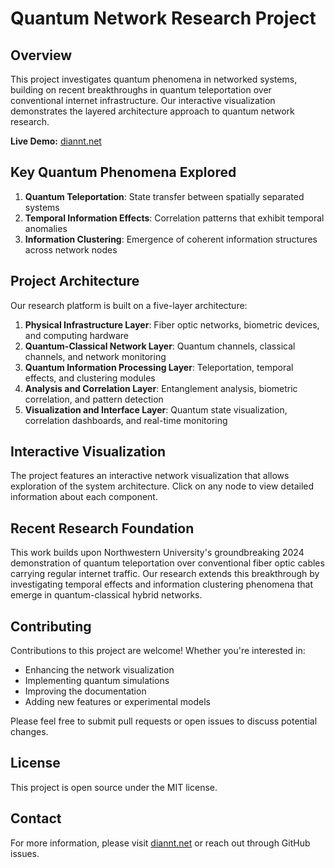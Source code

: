 # Quantum Network Research Project

## Overview

This project investigates quantum phenomena in networked systems, building on recent breakthroughs in quantum teleportation over conventional internet infrastructure. Our interactive visualization demonstrates the layered architecture approach to quantum network research.

**Live Demo:** [diannt.net](https://diannt.net/)

## Key Quantum Phenomena Explored

1. **Quantum Teleportation**: State transfer between spatially separated systems
2. **Temporal Information Effects**: Correlation patterns that exhibit temporal anomalies
3. **Information Clustering**: Emergence of coherent information structures across network nodes

## Project Architecture

Our research platform is built on a five-layer architecture:

1. **Physical Infrastructure Layer**: Fiber optic networks, biometric devices, and computing hardware
2. **Quantum-Classical Network Layer**: Quantum channels, classical channels, and network monitoring
3. **Quantum Information Processing Layer**: Teleportation, temporal effects, and clustering modules
4. **Analysis and Correlation Layer**: Entanglement analysis, biometric correlation, and pattern detection
5. **Visualization and Interface Layer**: Quantum state visualization, correlation dashboards, and real-time monitoring

## Interactive Visualization

The project features an interactive network visualization that allows exploration of the system architecture. Click on any node to view detailed information about each component.

## Recent Research Foundation

This work builds upon Northwestern University's groundbreaking 2024 demonstration of quantum teleportation over conventional fiber optic cables carrying regular internet traffic. Our research extends this breakthrough by investigating temporal effects and information clustering phenomena that emerge in quantum-classical hybrid networks.

## Contributing

Contributions to this project are welcome! Whether you're interested in:

- Enhancing the network visualization
- Implementing quantum simulations
- Improving the documentation
- Adding new features or experimental models

Please feel free to submit pull requests or open issues to discuss potential changes.

## License

This project is open source under the MIT license.

## Contact

For more information, please visit [diannt.net](https://diannt.net/) or reach out through GitHub issues.